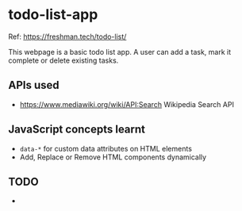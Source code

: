 # todo-list-app

Ref: https://freshman.tech/todo-list/

This webpage is a basic todo list app. A user can add a task, mark it complete or delete existing tasks. 


## APIs used
* https://www.mediawiki.org/wiki/API:Search Wikipedia Search API

## JavaScript concepts learnt
* `data-*` for custom data attributes on HTML elements
* Add, Replace or Remove HTML components dynamically

## TODO
* 
